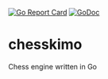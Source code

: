 [![Go Report Card](https://goreportcard.com/badge/github.com/dbriemann/chesskimo)](https://goreportcard.com/report/github.com/dbriemann/chesskimo)
[![GoDoc](https://godoc.org/github.com/dbriemann/chesskimo?status.svg)](https://godoc.org/github.com/dbriemann/chesskimo)

# chesskimo
Chess engine written in Go
